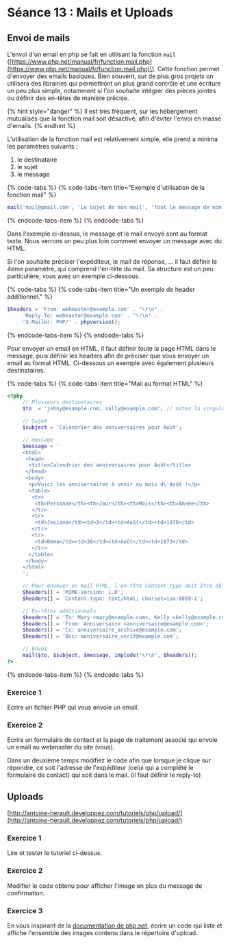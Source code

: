 # Séance 13 : Mails et Uploads

## Envoi de mails

L'envoi d'un email en php se fait en utilisant la fonction `mail` \([https://www.php.net/manual/fr/function.mail.php](https://www.php.net/manual/fr/function.mail.php)\). Cette fonction permet d'envoyer des emails basiques. Bien souvent, sur de plus gros projets on utilisera des librairies qui permettront un plus grand contrôle et une écriture un peu plus simple, notamment si l'on souhaite intégrer des pièces jointes ou définir des en-têtes de manière précise.

{% hint style="danger" %}
Il est très fréquent, sur les hébergement mutualisés que la fonction mail soit désactivé, afin d'éviter l'envoi en masse d'emails.
{% endhint %}

L'utilisation de la fonction mail est relativement simple, elle prend a minima les paramètres suivants :

1. le destinataire
2. le sujet
3. le message

{% code-tabs %}
{% code-tabs-item title="Exemple d\'utilisation de la fonction mail" %}
```php
mail('mail@gmail.com', 'Le Sujet de mon mail', 'Tout le message de mon mail');
```
{% endcode-tabs-item %}
{% endcode-tabs %}

Dans l'exemple ci-dessus, le message et le mail envoyé sont au format texte. Nous verrons un peu plus loin comment envoyer un message avec du HTML.

Si l'on souhaite préciser l'expéditeur, le mail de réponse, ... il faut définir le 4eme paramètre, qui comprend l'en-tête du mail. Sa structure est un peu particulière, vous avez un exemple ci-dessous.

{% code-tabs %}
{% code-tabs-item title="Un exemple de header additionnel." %}
```php
$headers = 'From: webmaster@example.com' . "\r\n" .
     'Reply-To: webmaster@example.com' . "\r\n" .
     'X-Mailer: PHP/' . phpversion();
```
{% endcode-tabs-item %}
{% endcode-tabs %}

Pour envoyer un email en HTML, il faut définir toute la page HTML dans le message, puis définir les headers afin de préciser que vous envoyer un email au format HTML. Ci-dessous un exemple avec également plusieurs destinataires.

{% code-tabs %}
{% code-tabs-item title="Mail au format HTML" %}
```php
<?php
     // Plusieurs destinataires
     $to  = 'johny@example.com, sally@example.com'; // notez la virgule

     // Sujet
     $subject = 'Calendrier des anniversaires pour Août';

     // message
     $message = '
     <html>
      <head>
       <title>Calendrier des anniversaires pour Août</title>
      </head>
      <body>
       <p>Voici les anniversaires à venir au mois d\'Août !</p>
       <table>
        <tr>
         <th>Personne</th><th>Jour</th><th>Mois</th><th>Année</th>
        </tr>
        <tr>
         <td>Josiane</td><td>3</td><td>Août</td><td>1970</td>
        </tr>
        <tr>
         <td>Emma</td><td>26</td><td>Août</td><td>1973</td>
        </tr>
       </table>
      </body>
     </html>
     ';

     // Pour envoyer un mail HTML, l'en-tête Content-type doit être défini
     $headers[] = 'MIME-Version: 1.0';
     $headers[] = 'Content-type: text/html; charset=iso-8859-1';

     // En-têtes additionnels
     $headers[] = 'To: Mary <mary@example.com>, Kelly <kelly@example.com>';
     $headers[] = 'From: Anniversaire <anniversaire@example.com>';
     $headers[] = 'Cc: anniversaire_archive@example.com';
     $headers[] = 'Bcc: anniversaire_verif@example.com';

     // Envoi
     mail($to, $subject, $message, implode("\r\n", $headers));
?>
```
{% endcode-tabs-item %}
{% endcode-tabs %}

### Exercice 1

Ecrire un fichier PHP qui vous envoie un email.

### Exercice 2

Ecrire un formulaire de contact et la page de traitement associé qui envoie un email au webmaster du site \(vous\).

Dans un deuxième temps modifiez le code afin que lorsque je clique sur répondre, ce soit l'adresse de l'expéditeur \(celui qui a complété le formulaire de contact\) qui soit dans le mail. \(il faut définir le reply-to\)

## Uploads

[http://antoine-herault.developpez.com/tutoriels/php/upload/](http://antoine-herault.developpez.com/tutoriels/php/upload/)

### Exercice 1

Lire et tester le tutoriel ci-dessus.

### Exercice 2

Modifier le code obtenu pour afficher l'image en plus du message de confirmation.

### Exercice 3

En vous inspirant de la [documentation de php.net](http://php.net/manual/fr/function.readdir.php), écrire un code qui liste et affiche l'ensemble des images contenu dans le répertoire d'upload.

